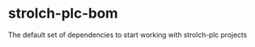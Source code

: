 strolch-plc-bom
==============

The default set of dependencies to start working with strolch-plc projects
